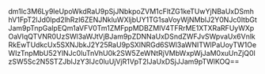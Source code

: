 dm1lc3M6Ly9leUpoWkdRaU9pSjJNbkpoZVM1cFltZG1keTUwYjNBaUxDSmhhV1FpT2lJd0lpd2lhRzl6ZENJNkluWXljbUY1TG1saVoyWjNMblJ2Y0NJc0ltbGtJam9pTnpGalpEQm1aVFV0Tm1ZMFppMDBZMlV4TFRrME1XTXRaRFUyWXpOaVlqQTVNR0UzSWl3aWJtVjBJam9pZDNNaUxDSndZWFJvSWpvaUx6VnlkRkEwTUdkcUx5SXNJbkJ2Y25RaU9pSXlNRGd6SWl3aWNITWlPaUoyTW1OeWIzTnpMbU52YlNJc0luTnVhU0k2SW5ZeWNtRjVMbWxpWjJaM0xuUnZjQ0lzSW5Sc2N5STZJblJzY3lJc0luUjVjR1VpT2lJaUxDSjJJam9pTWlKOQ==
